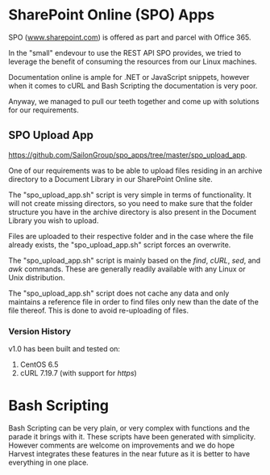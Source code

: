 # SharePoint Online (SPO) Apps

SPO (www.sharepoint.com) is offered as part and parcel with Office 365.

In the "small" endevour to use the REST API SPO provides, we tried to leverage the benefit of consuming the resources from our Linux machines.

Documentation online is ample for .NET or JavaScript snippets, however when it comes to cURL and Bash Scripting the documentation is very poor.

Anyway, we managed to pull our teeth together and come up with solutions for our requirements.

## SPO Upload App

https://github.com/SailonGroup/spo_apps/tree/master/spo_upload_app.

One of our requirements was to be able to upload files residing in an archive directory to a Document Library in our SharePoint Online site.

The "spo_upload_app.sh" script is very simple in terms of functionality. It will not create missing directors, so you need to make sure that the folder structure you have in the archive directory is also present in the Document Library you wish to upload.

Files are uploaded to their respective folder and in the case where the file already exists, the "spo_upload_app.sh" script forces an overwrite.

The "spo_upload_app.sh" script is mainly based on the *find*, *cURL*, *sed*, and *awk* commands. These are generally readily available with any Linux or Unix distribution.

The "spo_upload_app.sh" script does not cache any data and only maintains a reference file in order to find files only new than the date of the file thereof. This is done to avoid re-uploading of files.

### Version History

v1.0 has been built and tested on:

1. CentOS 6.5
2. cURL 7.19.7 (with support for *https*)

# Bash Scripting

Bash Scripting can be very plain, or very complex with functions and the parade it brings with it. These scripts have been generated with simplicity. However comments are welcome on improvements and we do hope Harvest integrates these features in the near future as it is better to have everything in one place.
